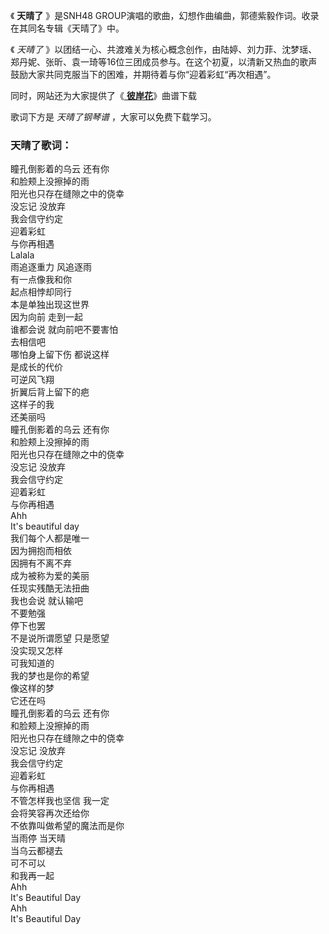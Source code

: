 

《 **天晴了** 》是SNH48 GROUP演唱的歌曲，幻想作曲编曲，郭德紫毅作词。收录在其同名专辑《天晴了》中。

《 _天晴了_
》以团结一心、共渡难关为核心概念创作，由陆婷、刘力菲、沈梦瑶、郑丹妮、张昕、袁一琦等16位三团成员参与。在这个初夏，以清新又热血的歌声鼓励大家共同克服当下的困难，并期待着与你“迎着彩虹“再次相遇”。

同时，网站还为大家提供了《[ **彼岸花**](Music-10249-彼岸花-SNH48重生计划公演曲.html "彼岸花")》曲谱下载

歌词下方是 _天晴了钢琴谱_ ，大家可以免费下载学习。

### 天晴了歌词：

瞳孔倒影着的乌云 还有你  
和脸颊上没擦掉的雨  
阳光也只存在缝隙之中的侥幸  
没忘记 没放弃  
我会信守约定  
迎着彩虹  
与你再相遇  
Lalala  
雨追逐重力 风追逐雨  
有一点像我和你  
起点相悖却同行  
本是单独出现这世界  
因为向前 走到一起  
谁都会说 就向前吧不要害怕  
去相信吧  
哪怕身上留下伤 都说这样  
是成长的代价  
可逆风飞翔  
折翼后背上留下的疤  
这样子的我  
还美丽吗  
瞳孔倒影着的乌云 还有你  
和脸颊上没擦掉的雨  
阳光也只存在缝隙之中的侥幸  
没忘记 没放弃  
我会信守约定  
迎着彩虹  
与你再相遇  
Ahh  
It's beautiful day  
我们每个人都是唯一  
因为拥抱而相依  
因拥有不离不弃  
成为被称为爱的美丽  
任现实残酷无法扭曲  
我也会说 就认输吧  
不要勉强  
停下也罢  
不是说所谓愿望 只是愿望  
没实现又怎样  
可我知道的  
我的梦也是你的希望  
像这样的梦  
它还在吗  
瞳孔倒影着的乌云 还有你  
和脸颊上没擦掉的雨  
阳光也只存在缝隙之中的侥幸  
没忘记 没放弃  
我会信守约定  
迎着彩虹  
与你再相遇  
不管怎样我也坚信 我一定  
会将笑容再次还给你  
不依靠叫做希望的魔法而是你  
当雨停 当天晴  
当乌云都褪去  
可不可以  
和我再一起  
Ahh  
It's Beautiful Day  
Ahh  
It's Beautiful Day


